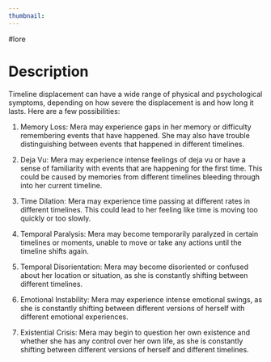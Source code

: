 ```yaml
---
thumbnail:
---
```

#lore
# Description

Timeline displacement can have a wide range of physical and psychological symptoms, depending on how severe the displacement is and how long it lasts. Here are a few possibilities:

1.  Memory Loss: Mera may experience gaps in her memory or difficulty remembering events that have happened. She may also have trouble distinguishing between events that happened in different timelines.
    
2.  Deja Vu: Mera may experience intense feelings of deja vu or have a sense of familiarity with events that are happening for the first time. This could be caused by memories from different timelines bleeding through into her current timeline.
    
3.  Time Dilation: Mera may experience time passing at different rates in different timelines. This could lead to her feeling like time is moving too quickly or too slowly.
    
4.  Temporal Paralysis: Mera may become temporarily paralyzed in certain timelines or moments, unable to move or take any actions until the timeline shifts again.
    
5.  Temporal Disorientation: Mera may become disoriented or confused about her location or situation, as she is constantly shifting between different timelines.
    
6.  Emotional Instability: Mera may experience intense emotional swings, as she is constantly shifting between different versions of herself with different emotional experiences.
    
7.  Existential Crisis: Mera may begin to question her own existence and whether she has any control over her own life, as she is constantly shifting between different versions of herself and different timelines.